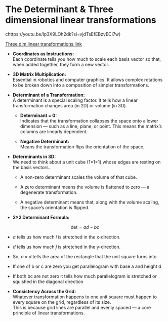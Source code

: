 # The Determinant & Three dimensional linear transformations

chttps://youtu.be/Ip3X9LOh2dk?si=vjdTsEfEBzvECI7w)

[Three dim linear transformations link ](https://youtu.be/rHLEWRxRGiM?si=sne5ILBtV2jlcF2h)

- **Coordinates as Instructions:**  
    Each coordinate tells you how much to scale each basis vector so that, when added together, they form a new vector.

- **3D Matrix Multiplication:**  
    Essential in robotics and computer graphics. It allows complex rotations to be broken down into a composition of simpler transformations.

- **Determinant of a Transformation:**  
    A determinant is a special scaling factor. It tells how a linear transformation changes area (in 2D) or volume (in 3D).

    - **Determinant = 0:**  
        Indicates that the transformation collapses the space onto a lower dimension — such as a line, plane, or point. This means the matrix’s columns are linearly dependent.
        
    - **Negative Determinant:**  
        Means the transformation flips the orientation of the space.
        
- **Determinants in 3D:**  
    We need to think about a unit cube (1×1×1) whose edges are resting on the basis vectors.
    
    - A non-zero determinant scales the volume of that cube.
    
    - A zero determinant means the volume is flattened to zero — a degenerate transformation.
    
    - A negative determinant means that, along with the volume scaling, the space’s orientation is flipped.

- **2×2 Determinant Formula:**

$$
\text{det} = ad - bc
$$

- $a$ tells us how much $\hat{i}$ is stretched in the x-direction.
- $d$ tells us how much $\hat{j}$ is stretched in the y-direction.
- So, $a \times d$ tells the area of the rectangle that the unit square turns into.
- If one of b or c are zero you get parallelogram with base a and height d  
- If both bc are not zero it tells how much parallelogram is stretched or squished in the diagonal direction

- **Consistency Across the Grid:**  
    Whatever transformation happens to one unit square must happen to every square on the grid, regardless of its size.  
    This is because grid lines are parallel and evenly spaced — a core principle of linear transformations.
